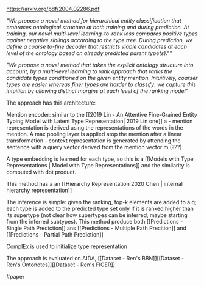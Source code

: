 https://arxiv.org/pdf/2004.02286.pdf

*"We propose a novel method for hierarchical entity classification that embraces ontological structure at both training and during prediction. At training, our novel multi-level learning-to-rank loss compares positive types against negative siblings according to the type tree. During prediction, we define a coarse to-fine decoder that restricts viable candidates at each level of the ontology based on already predicted parent type(s).""*

*"We propose a novel method that takes the explicit ontology structure into account, by a multi-level learning to rank approach that ranks the candidate types conditioned on the given entity mention. Intuitively, coarser types are easier whereas finer types are harder to classify: we capture this intuition by allowing distinct margins at each level of the ranking model"*

The approach has this architecture:

Mention encoder: similar to the [[2019 Lin - An Attentive Fine-Grained Entity Typing Model with Latent Type Representation| 2019 Lin one]] a 
	- mention representation is derived using the representations of the words in the mention. A max pooling layer is applied atop the mention after a linear transformation
	- context representation is generated by attending the sentence with a query vector derived from the mention vector m (???)
	
A type embedding is learned for each type, so this is a [[Models with Type Representations | Model with Type Representations]] and the similarity is computed with dot product.

This method has a an [[Hierarchy Representation 2020 Chen | internal hierarchy representation]]

The inference is simple: given the ranking, top-k elements are added to a q; each type is added to the predicted type set only if it is ranked higher than its supertype (not clear how supertypes can be inferred, maybe starting from the inferred subtypes). This method produce both [[Predictions - Single Path Prediction]] ans [[Predictions - Multiple Path Precition]] and [[Predictions - Partial Path Prediction]]

ComplEx is used to initialize type representation

The approach is evaluated on AIDA, [[Dataset - Ren's BBN]][[Dataset - Ren's Ontonotes]][[Dataset - Ren's FIGER]]


#paper 